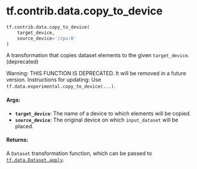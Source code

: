 <div itemscope itemtype="http://developers.google.com/ReferenceObject">
<meta itemprop="name" content="tf.contrib.data.copy_to_device" />
<meta itemprop="path" content="Stable" />
</div>

# tf.contrib.data.copy_to_device

``` python
tf.contrib.data.copy_to_device(
    target_device,
    source_device='/cpu:0'
)
```

A transformation that copies dataset elements to the given `target_device`. (deprecated)

Warning: THIS FUNCTION IS DEPRECATED. It will be removed in a future version.
Instructions for updating:
Use `tf.data.experimental.copy_to_device(...)`.

#### Args:

* <b>`target_device`</b>: The name of a device to which elements will be copied.
* <b>`source_device`</b>: The original device on which `input_dataset` will be placed.


#### Returns:

A `Dataset` transformation function, which can be passed to
<a href="../../../tf/data/Dataset.md#apply"><code>tf.data.Dataset.apply</code></a>.